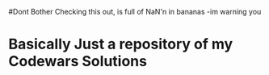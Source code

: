 #Dont Bother Checking this out, is full of NaN'n in bananas
-im warning you

# Basically Just a repository of my Codewars Solutions
